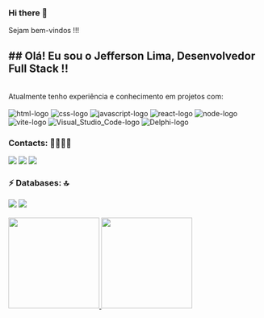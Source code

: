 <!--
**JBLimaGo/JBLimaGo** is a ✨ _special_ ✨ repository because its `README.md` (this file) appears on your GitHub profile.

Here are some ideas to get you started:

- 🔭 I’m currently working on ...
- 🌱 I’m currently learning ...
- 👯 I’m looking to collaborate on ...
- 🤔 I’m looking for help with ...
- 💬 Ask me about ...
- 📫 How to reach me: ...
- 😄 Pronouns: ...
- ⚡ Fun fact: ...
-->



### Hi there 👋
Sejam bem-vindos !!!
<br>
## ## Olá! Eu sou o Jefferson Lima, Desenvolvedor Full Stack !!
<br>
Atualmente tenho experiência e conhecimento em projetos com:
<br>
<br>

<div>
 <img src="https://img.shields.io/badge/HTML5-E34F26?style=for-the-badge&logo=html5&logoColor=white" alt="html-logo"/>
 <img src="https://img.shields.io/badge/CSS3-1572B6?style=for-the-badge&logo=css3&logoColor=white" alt="css-logo"/>
 <img src="https://img.shields.io/badge/JavaScript-F7DF1E?style=for-the-badge&logo=javascript&logoColor=black" alt="javascript-logo"/>
 <img src="https://img.shields.io/badge/React-20232A?style=for-the-badge&logo=react&logoColor=61DAFB" alt="react-logo"/>
 <img src="https://img.shields.io/badge/Node%20js-339933?style=for-the-badge&logo=nodedotjs&logoColor=white" alt="node-logo"/>
 <img src="https://img.shields.io/badge/Vite-B73BFE?style=for-the-badge&logo=vite&logoColor=FFD62E" alt="vite-logo"/>
 <img src="https://img.shields.io/badge/Visual_Studio_Code-0078D4?style=for-the-badge&logo=visual%20studio%20code&logoColor=white" alt="Visual_Studio_Code-logo"/>
 <img src="https://img.shields.io/badge/Delphi-B22222?style=for-the-badge&logo=delphi&logoColor=white" alt="Delphi-logo"/>
</div>

### Contacts: 👩🏻‍💻🤝
<p>
<p>

<div>                                                       
  <a href = "mailto:jefferson.lima.pb@gmail.com"><img src="https://img.shields.io/badge/-Gmail-D14836?style=for-the-badge&logo=gmail&logoColor=white" target="_blank"></a>
  <a href = "https://linkedin.com/in/jefferson-lima-dev" target="_blank"><img src="https://img.shields.io/badge/-LinkedIn-%230077B5?style=for-the-badge&logo=linkedin&logoColor=white" target="_blank"></a> 
  <a href = "http://github.com/JBLimaGo" target="_blank"><img src="https://img.shields.io/badge/GitHub-100000?style=for-the-badge&logo=github&logoColor=white" target="_blank">  </a>

  <!-- <img src="https://raw.githubusercontent.com/MicaelliMedeiros/micaellimedeiros/master/image/computer-illustration.png" target="_blank"> -->

 <!--  <a href = "https://equablethistle83@walletofsatoshi.com" target="_blank"><img src= "https://img.shields.io/badge/Bitcoin-000000?style=for-the-badge&logo=bitcoin&logoColor=white" target="_blank"> equablethistle83@walletofsatoshi.com </a>  -->
</div>
</p>

### ⚡ Databases: 🔝
<div> 
 <img src = "https://img.shields.io/badge/PostgreSQL-316192?style=for-the-badge&logo=postgresql&logoColor=white"/>
 <img src = "https://img.shields.io/badge/Sqlite-003B57?style=for-the-badge&logo=sqlite&logoColor=white"/>
</div>

<br/>
<div>
<a href="http://github.com/JBLimaGo">
  <img height="180em" src="https://github-readme-stats.vercel.app/api?username=JBLimaGo&show_icons=true&theme=tokyonight&include_all_commits=true&count_private=true"/>
  <img height="180em" src="https://github-readme-stats.vercel.app/api/top-langs/?username=JBLimaGo&layout=compact&langs_coint=16&theme=tokyonight"/> 
</div>

<br/>

<!--
![Snake animation](https://github.com/rafaballerini2/JBLimaGo/blob/output/github-contribution-grid-snake.svg)
<picture>
  <source media="(prefers-color-scheme: dark)" srcset="https://raw.githubusercontent.com/JBLimaGo/JBLimaGo/output/github-contribution-grid-snake-dark.svg">
  <source media="(prefers-color-scheme: light)" srcset="https://raw.githubusercontent.com/JBLimaGo/JBLimaGo/output/github-contribution-grid-snake.svg">
  <img alt="github contribution grid snake animation" src="https://raw.githubusercontent.com/JBLimaGo/JBLimaGo/output/github-contribution-grid-snake.svg">
</picture>
-->




